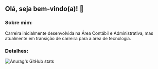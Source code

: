 ## Olá, seja bem-vindo(a)! 👋

### Sobre mim:
Carreira inicialmente desenvolvida na Área Contábil e Administrativa, mas atualmente em transição de carreira para a área de tecnologia. 

### Detalhes: 
![Anurag's GitHub stats](https://github-readme-stats.vercel.app/api?username=Prisciladurao&show_icons=true&theme=tokyonight)

